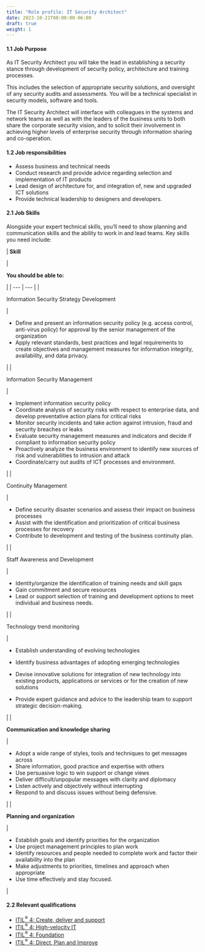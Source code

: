 ```yaml
---
title: "Role profile: IT Security Architect"
date: 2023-10-21T00:00:00-06:00
draft: true
weight: 1
---
```


#### 1.1 Job Purpose

As IT Security Architect you will take the lead in establishing a security stance through development of security policy, architecture and training processes.

This includes the selection of appropriate security solutions, and oversight of any security audits and assessments. You will be a technical specialist in security models, software and tools.

The IT Security Architect will interface with colleagues in the systems and network teams as well as with the leaders of the business units to both share the corporate security vision, and to solicit their involvement in achieving higher levels of enterprise security through information sharing and co-operation.

#### 1.2 Job responsibilities

* Assess business and technical needs
* Conduct research and provide advice regarding selection and implementation of IT products
* Lead design of architecture for, and integration of, new and upgraded ICT solutions
* Provide technical leadership to designers and developers.

#### 2.1 Job Skills

Alongside your expert technical skills, you’ll need to show planning and communication skills and the ability to work in and lead teams. Key skills you need include:

| 
**Skill**

 | 

**You should be able to:**

 |
| --- | --- |
| 

Information Security Strategy Development

 | 

* Define and present an information security policy (e.g. access control, anti-virus policy) for approval by the senior management of the organization
* Apply relevant standards, best practices and legal requirements to create objectives and management measures for information integrity, availability, and data privacy.

 |
| 

Information Security Management

 | 

* Implement information security policy
* Coordinate analysis of security risks with respect to enterprise data, and develop preventative action plans for critical risks
* Monitor security incidents and take action against intrusion, fraud and security breaches or leaks
* Evaluate security management measures and indicators and decide if compliant to information security policy
* Proactively analyze the business environment to identify new sources of risk and vulnerabilities to intrusion and attack
* Coordinate/carry out audits of ICT processes and environment.

 |
| 

Continuity Management

 | 

* Define security disaster scenarios and assess their impact on business processes
* Assist with the identification and prioritization of critical business processes for recovery
* Contribute to development and testing of the business continuity plan.

 |
| 

Staff Awareness and Development

 | 

* Identity/organize the identification of training needs and skill gaps
* Gain commitment and secure resources
* Lead or support selection of training and development options to meet individual and business needs.

 |
| 

Technology trend monitoring

 | 

* Establish understanding of evolving technologies
    
* Identify business advantages of adopting emerging technologies
* Devise innovative solutions for integration of new technology into existing products, applications or services or for the creation of new solutions
* Provide expert guidance and advice to the leadership team to support strategic decision-making.

 |
| 

**Communication and knowledge sharing**

 | 

* Adopt a wide range of styles, tools and techniques to get messages across
* Share information, good practice and expertise with others
* Use persuasive logic to win support or change views
* Deliver difficult/unpopular messages with clarity and diplomacy
* Listen actively and objectively without interrupting
* Respond to and discuss issues without being defensive.

 |
| 

**Planning and organization**

 | 

* Establish goals and identify priorities for the organization
* Use project management principles to plan work
* Identify resources and people needed to complete work and factor their availability into the plan
* Make adjustments to priorities, timelines and approach when appropriate
* Use time effectively and stay focused.

 |

#### 2.2 Relevant qualifications

* [ITIL<sup>®</sup> 4: Create, deliver and support](https://www.axelos.com/certifications/itil-service-management/managing-professional/create-deliver-and-support)
* [ITIL<sup>®</sup> 4: High-velocity IT](https://www.axelos.com/certifications/itil-service-management/managing-professional/high-velocity-it)
* [ITIL<sup>®</sup> 4: Foundation](https://www.axelos.com/certifications/itil-service-management/itil-4-foundation)
* [ITIL<sup>®</sup> 4: Direct, Plan and Improve](https://www.axelos.com/certifications/itil-service-management/managing-professional/direct-plan-and-improve)
